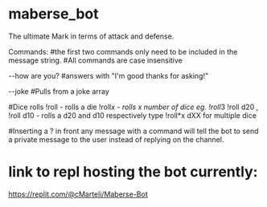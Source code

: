 # maberse_bot
The ultimate Mark in terms of attack and defense.

Commands:
#the first two commands only need to be included in the message string. 
#All commands are case insensitive

--how are you? #answers with "I'm good thanks for asking!"

--joke #Pulls from a joke array

#Dice rolls
!roll - rolls a die
!roll*x - rolls x number of dice eg. !roll*3
!roll d20 , !roll d10 - rolls a d20 and d10 respectively type !roll*x dXX for multiple dice

#Inserting a ? in front any message with a command will tell the bot to send a private message to the user instead of replying on the channel.



# link to repl hosting the bot currently:
https://replit.com/@cMarteli/Maberse-Bot
